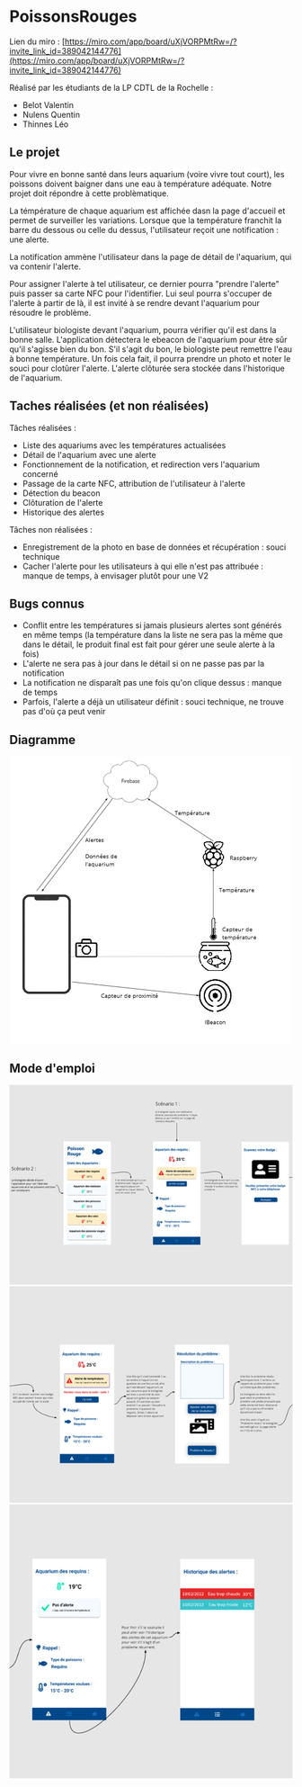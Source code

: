 # PoissonsRouges

Lien du miro : [https://miro.com/app/board/uXjVORPMtRw=/?invite_link_id=389042144776](https://miro.com/app/board/uXjVORPMtRw=/?invite_link_id=389042144776)

Réalisé par les étudiants de la LP CDTL de la Rochelle : 
 - Belot Valentin
 - Nulens Quentin
 - Thinnes Léo

## Le projet

Pour vivre en bonne santé dans leurs aquarium (voire vivre tout court), les poissons doivent baigner dans une eau à température adéquate. Notre projet doit répondre à cette problèmatique. 

La témpérature de chaque aquarium est affichée dasn la page d'accueil et permet de surveiller les variations. Lorsque que la température franchit la barre du dessous ou celle du dessus, l'utilisateur reçoit une notification : une alerte. 

La notification ammène l'utilisateur dans la page de détail de l'aquarium, qui va contenir l'alerte.

Pour assigner l'alerte à tel utilisateur, ce dernier pourra "prendre l'alerte" puis passer sa carte NFC pour l'identifier. Lui seul pourra s'occuper de l'alerte à partir de là, il est invité à se rendre devant l'aquarium pour résoudre le problème. 

L'utilisateur biologiste devant l'aquarium, pourra vérifier qu'il est dans la bonne salle. L'application détectera le ebeacon de l'aquarium pour être sûr qu'il s'agisse bien du bon. S'il s'agit du bon, le biologiste peut remettre l'eau à bonne température. Un fois cela fait, il pourra prendre un photo et noter le souci pour clotûrer l'alerte. L'alerte clôturée sera stockée dans l'historique de l'aquarium. 

## Taches réalisées (et non réalisées)

Tâches réalisées :
 - Liste des aquariums avec les températures actualisées
 - Détail de l'aquarium avec une alerte
 - Fonctionnement de la notification, et redirection vers l'aquarium concerné
 - Passage de la carte NFC, attribution de l'utilisateur à l'alerte
 - Détection du beacon
 - Clôturation de l'alerte
 - Historique des alertes

 Tâches non réalisées :
 - Enregistrement de la photo en base de données et récupération : souci technique
 - Cacher l'alerte pour les utilisateurs à qui elle n'est pas attribuée : manque de temps, à envisager plutôt pour une V2

 ## Bugs connus

 - Conflit entre les températures si jamais plusieurs alertes sont générés en même temps (la température dans la liste ne sera pas la même que dans le détail, le produit final est fait pour gérer une seule alerte à la fois)
 - L'alerte ne sera pas à jour dans le détail si on ne passe pas par la notification
 - La notification ne disparaît pas une fois qu'on clique dessus : manque de temps
 - Parfois, l'alerte a déjà un utilisateur définit : souci technique, ne trouve pas d'où ça peut venir

 ## Diagramme 
 ![images/diagramme.png](images/diagramme.png)

 ## Mode d'emploi
 ![images/emploi1.png](images/emploi1.png)
 ![images/emploi2.png](images/emploi2.png)
 ![images/emploi3.png](images/emploi3.png)
